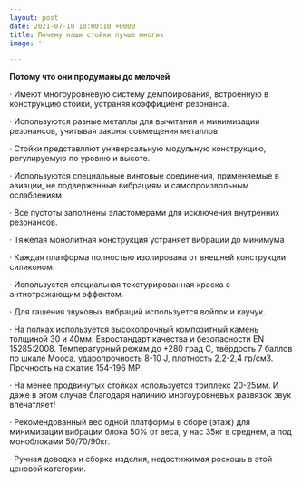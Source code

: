 ```yaml
---
layout: post
date: 2021-07-10 18:00:10 +0000
title: Почему наши стойки лучше многих
image: ''

---
```

**Потому что они продуманы до мелочей**

· Имеют многоуровневую систему демпфирования, встроенную в конструкцию стойки, устраняя коэффициент резонанса.

· Используются разные металлы для вычитания и минимизации резонансов, учитывая законы совмещения металлов

· Стойки представляют универсальную модульную конструкцию, регулируемую по уровню и высоте.

· Используются специальные винтовые соединения, применяемые в авиации, не подверженные вибрациям и самопроизвольным ослаблениям.

· Все пустоты заполнены эластомерами для исключения внутренних резонансов.

· Тяжёлая монолитная конструкция устраняет вибрации до минимума

· Каждая платформа полностью изолирована от внешней конструкции силиконом.

· Используется специальная текстурированная краска с антиотражающим эффектом.

· Для гашения звуковых вибраций используется войлок и каучук.

· На полках используется высокопрочный композитный камень толщиной 30 и 40мм. Евростандарт качества и безопасности EN 15285:2008. Температурный режим до +280 град С, твёрдость 7 баллов по шкале Мооса, ударопрочность 8-10 J, плотность 2,2-2,4 гр/см3. Прочность на сжатие 154-196 MP.

· На менее продвинутых стойках используется триплекс 20-25мм. И даже в этом случае благодаря наличию многоуровневых развязок звук впечатляет!

· Рекомендованный вес одной платформы в сборе (этаж) для минимизации вибрации блока 50% от веса, у нас 35кг в среднем, а под моноблоками 50/70/90кг.

· Ручная доводка и сборка изделия, недостижимая роскошь в этой ценовой категории.